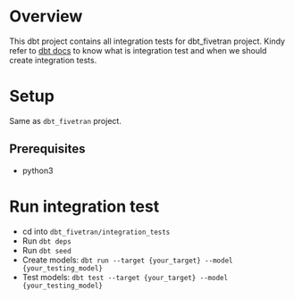 # Overview
This dbt project contains all integration tests for dbt_fivetran project.
Kindy refer to [dbt docs](https://docs.getdbt.com/blog/unit-testing-dbt-packages#unit-testing-vs-integration-testing) to know what is integration test and when we should create integration tests.
# Setup
Same as `dbt_fivetran` project.

## Prerequisites
- python3

# Run integration test
- cd into `dbt_fivetran/integration_tests`
- Run `dbt deps`
- Run `dbt seed`
- Create models: `dbt run --target {your_target} --model {your_testing_model}`
- Test models: `dbt test --target {your_target} --model {your_testing_model}`   



